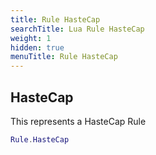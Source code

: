 ```yaml
---
title: Rule HasteCap
searchTitle: Lua Rule HasteCap
weight: 1
hidden: true
menuTitle: Rule HasteCap
---
```

## HasteCap

This represents a HasteCap Rule
```lua
Rule.HasteCap
```
